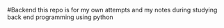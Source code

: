 #Backend
this repo is for my own attempts and my notes during studying back end programming using python